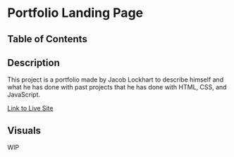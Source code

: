 # Portfolio Landing Page

## Table of Contents

## Description
This project is a portfolio made by Jacob Lockhart to describe himself and what he has done with past projects that he has done with HTML, CSS, and JavaScript.

[Link to Live Site](https://Revilite.github.io/portfolio-landing-page/)

## Visuals

WIP